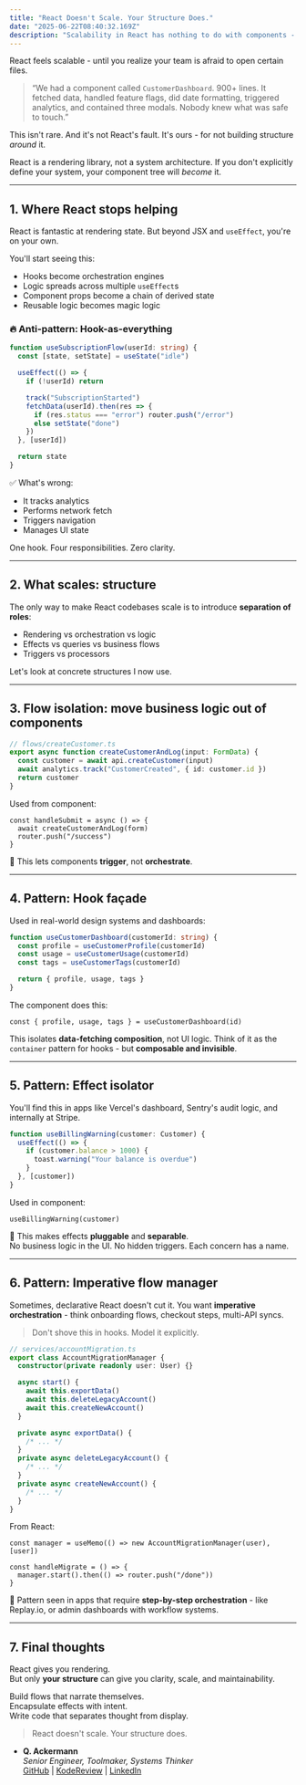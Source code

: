 ```yaml
---
title: "React Doesn't Scale. Your Structure Does."
date: "2025-06-22T08:40:32.169Z"
description: "Scalability in React has nothing to do with components - and everything to do with how you separate orchestration, effects, and logic."
---
```


React feels scalable - until you realize your team is afraid to open certain files.

> “We had a component called `CustomerDashboard`. 900+ lines. It fetched data, handled feature flags, did date formatting, triggered analytics, and contained three modals. Nobody knew what was safe to touch.”

This isn't rare. And it's not React's fault. It's ours - for not building structure _around_ it.

React is a rendering library, not a system architecture. If you don't explicitly define your system, your component tree will _become_ it.

---

## 1. Where React stops helping

React is fantastic at rendering state. But beyond JSX and `useEffect`, you're on your own.

You'll start seeing this:

- Hooks become orchestration engines
- Logic spreads across multiple `useEffect`s
- Component props become a chain of derived state
- Reusable logic becomes magic logic

### 🔥 Anti-pattern: Hook-as-everything

```ts
function useSubscriptionFlow(userId: string) {
  const [state, setState] = useState("idle")

  useEffect(() => {
    if (!userId) return

    track("SubscriptionStarted")
    fetchData(userId).then(res => {
      if (res.status === "error") router.push("/error")
      else setState("done")
    })
  }, [userId])

  return state
}
```

✅ What's wrong:

- It tracks analytics
- Performs network fetch
- Triggers navigation
- Manages UI state

One hook. Four responsibilities. Zero clarity.

---

## 2. What scales: structure

The only way to make React codebases scale is to introduce **separation of roles**:

- Rendering vs orchestration vs logic
- Effects vs queries vs business flows
- Triggers vs processors

Let's look at concrete structures I now use.

---

## 3. Flow isolation: move business logic out of components

```ts
// flows/createCustomer.ts
export async function createCustomerAndLog(input: FormData) {
  const customer = await api.createCustomer(input)
  await analytics.track("CustomerCreated", { id: customer.id })
  return customer
}
```

Used from component:

```tsx
const handleSubmit = async () => {
  await createCustomerAndLog(form)
  router.push("/success")
}
```

🧠 This lets components **trigger**, not **orchestrate**.

---

## 4. Pattern: Hook façade

Used in real-world design systems and dashboards:

```ts
function useCustomerDashboard(customerId: string) {
  const profile = useCustomerProfile(customerId)
  const usage = useCustomerUsage(customerId)
  const tags = useCustomerTags(customerId)

  return { profile, usage, tags }
}
```

The component does this:

```tsx
const { profile, usage, tags } = useCustomerDashboard(id)
```

This isolates **data-fetching composition**, not UI logic. Think of it as the `container` pattern for hooks - but **composable and invisible**.

---

## 5. Pattern: Effect isolator

You'll find this in apps like Vercel's dashboard, Sentry's audit logic, and internally at Stripe.

```ts
function useBillingWarning(customer: Customer) {
  useEffect(() => {
    if (customer.balance > 1000) {
      toast.warning("Your balance is overdue")
    }
  }, [customer])
}
```

Used in component:

```tsx
useBillingWarning(customer)
```

🧠 This makes effects **pluggable** and **separable**.  
No business logic in the UI. No hidden triggers. Each concern has a name.

---

## 6. Pattern: Imperative flow manager

Sometimes, declarative React doesn't cut it. You want **imperative orchestration** - think onboarding flows, checkout steps, multi-API syncs.

> Don't shove this in hooks. Model it explicitly.

```ts
// services/accountMigration.ts
export class AccountMigrationManager {
  constructor(private readonly user: User) {}

  async start() {
    await this.exportData()
    await this.deleteLegacyAccount()
    await this.createNewAccount()
  }

  private async exportData() {
    /* ... */
  }
  private async deleteLegacyAccount() {
    /* ... */
  }
  private async createNewAccount() {
    /* ... */
  }
}
```

From React:

```tsx
const manager = useMemo(() => new AccountMigrationManager(user), [user])

const handleMigrate = () => {
  manager.start().then(() => router.push("/done"))
}
```

🧠 Pattern seen in apps that require **step-by-step orchestration** - like Replay.io, or admin dashboards with workflow systems.

---

## 7. Final thoughts

React gives you rendering.  
But only **your structure** can give you clarity, scale, and maintainability.

Build flows that narrate themselves.  
Encapsulate effects with intent.  
Write code that separates thought from display.

> React doesn't scale. Your structure does.

- **Q. Ackermann**  
  _Senior Engineer, Toolmaker, Systems Thinker_  
  [GitHub](https://github.com/ackermannQ) | [KodeReview](https://kodereview.com/) | [LinkedIn](https://www.linkedin.com/in/quentin-ackermann-537178176/)
